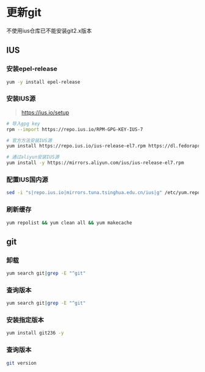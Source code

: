 # 更新git

不使用ius仓库已不能安装git2.x版本

## IUS

### 安装epel-release

```bash
yum -y install epel-release
```

### 安装IUS源

> https://ius.io/setup

```bash
# 导入gpg key
rpm --import https://repo.ius.io/RPM-GPG-KEY-IUS-7

# 官方方法安装IUS源
yum install https://repo.ius.io/ius-release-el7.rpm https://dl.fedoraproject.org/pub/epel/epel-release-latest-7.noarch.rpm -y

# 通过aliyun安装IUS源
yum install -y https://mirrors.aliyun.com/ius/ius-release-el7.rpm
```

### 配置IUS国内源

```bash
sed -i "s|repo.ius.io|mirrors.tuna.tsinghua.edu.cn/ius|g" /etc/yum.repos.d/ius.repo
```

### 刷新缓存

```bash
yum repolist && yum clean all && yum makecache
```

## git

### 卸载

```bash
yum search git|grep -E "^git"
```

### 查询版本

```bash
yum search git|grep -E "^git"
```

### 安装指定版本

```bash
yum install git236 -y
```

### 查询版本

```bash
git version
```